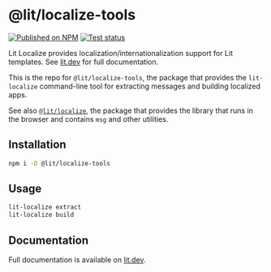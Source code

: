 # @lit/localize-tools

[npm-img]: https://img.shields.io/npm/v/@lit/localize-tools
[npm-href]: https://www.npmjs.com/package/@lit/localize-tools
[test-img]: https://github.com/lit/lit/workflows/Tests/badge.svg?branch=main
[test-href]: https://github.com/lit/lit/actions?query=workflow%3ATests+branch%3Amain+event%3Apush

[![Published on NPM][npm-img]][npm-href]
[![Test status][test-img]][test-href]

Lit Localize provides localization/internationalization support for Lit
templates. See [lit.dev](https://lit.dev/docs/localization/overview/) for full
documentation.

This is the repo for `@lit/localize-tools`, the package that provides the
`lit-localize` command-line tool for extracting messages and building localized
apps.

See also
[`@lit/localize`](https://github.com/lit/lit/tree/main/packages/localize-tools),
the package that provides the library that runs in the browser and contains
`msg` and other utilities.

## Installation

```sh
npm i -D @lit/localize-tools
```

## Usage

```sh
lit-localize extract
lit-localize build
```

## Documentation

Full documentation is available on
[lit.dev](https://lit.dev/docs/localization/overview/).
